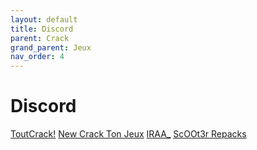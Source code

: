 ```yaml
---
layout: default
title: Discord
parent: Crack
grand_parent: Jeux
nav_order: 4
---
```


# Discord
[ToutCrack!](https://discord.gg/FTXEDrKm66)
[New Crack Ton Jeux](https://discord.gg/Egze4ZV7Y8)
[IRAA_](https://discord.gg/qUbzRvjhyj)
[ScOOt3r Repacks](https://discord.gg/KUndw6zQcu)